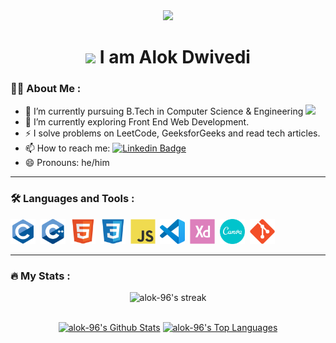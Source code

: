 <div id="header" align="center">
  <img src="https://media.giphy.com/media/Qo2dupDib32rkTY4hX/giphy.gif" width="500"/>
</div>

<h1 align = "center">
  <img src="https://media.giphy.com/media/hvRJCLFzcasrR4ia7z/giphy.gif" width="30px"/>
  I am Alok Dwivedi 
</h1>


<!-- --- -->

### :man_technologist: About Me :

- 🔭 I’m currently pursuing B.Tech in Computer Science & Engineering <img src="https://media.giphy.com/media/WUlplcMpOCEmTGBtBW/giphy.gif" width="30">
- 🌱 I’m currently exploring Front End Web Development.
- ⚡ I solve problems on LeetCode, GeeksforGeeks and read tech articles.
- 📫 How to reach me: [![Linkedin Badge](https://img.shields.io/badge/-LinkedIn-blue?style=flat&logo=Linkedin&logoColor=white)](https://www.linkedin.com/in/alok-dwivedi-4347801b8/) 
- 😄 Pronouns: he/him

---

### :hammer_and_wrench: Languages and Tools :
<div>
  <img src="https://github.com/devicons/devicon/blob/master/icons/c/c-original.svg" title="C" alt="C" width="40" height="40"/>&nbsp;
  <img src="https://github.com/devicons/devicon/blob/master/icons/cplusplus/cplusplus-original.svg" title="C++" alt="C++" width="40" height="40"/>&nbsp;
<!--   <img src="https://github.com/devicons/devicon/blob/master/icons/react/react-original-wordmark.svg" title="React" alt="React" width="40" height="40"/>&nbsp; -->
<!--   <img src="https://github.com/devicons/devicon/blob/master/icons/materialui/materialui-original.svg" title="Material UI" alt="Material UI" width="40" height="40"/>&nbsp; -->
  <img src="https://github.com/devicons/devicon/blob/master/icons/html5/html5-original.svg" title="HTML5" alt="HTML" width="40" height="40"/>&nbsp;
  <img src="https://github.com/devicons/devicon/blob/master/icons/css3/css3-original.svg"  title="CSS3" alt="CSS" width="40" height="40"/>&nbsp;
  <img src="https://github.com/devicons/devicon/blob/master/icons/javascript/javascript-original.svg" title="JavaScript" alt="JavaScript" width="40" height="40"/>&nbsp; 
<!--   <img src="https://github.com/devicons/devicon/blob/master/icons/firebase/firebase-plain-wordmark.svg" title="Firebase" alt="Firebase" width="40" height="40"/>&nbsp; -->
<!--   <img src="https://github.com/devicons/devicon/blob/master/icons/nodejs/nodejs-original-wordmark.svg" title="NodeJS" alt="NodeJS" width="40" height="40"/>&nbsp; -->
  <img src = "https://github.com/devicons/devicon/blob/master/icons/vscode/vscode-original.svg" title = "Vscode" alt = "Vscode" width = "40" height = "40"/>&nbsp;
  <img src = "https://github.com/devicons/devicon/blob/master/icons/xd/xd-plain.svg" title = "XD" alt = "XD" width = "40" height = "40"/>&nbsp;
  <img src = "https://github.com/devicons/devicon/blob/master/icons/canva/canva-original.svg" title = "Canva" alt = "Canva" width = "40" height = "40"/>&nbsp;
  <img src="https://github.com/devicons/devicon/blob/master/icons/git/git-original.svg" title="Git" alt="Git" width="40" height="40"/>
</div>

---

### :fire: My Stats :
<p align="center">
  <img src="http://github-readme-streak-stats.herokuapp.com?user=alok-96&theme=dark&background=000000)](https://git.io/streak-stats" alt="alok-96's streak">
</p>


<p align="center">
  <br/>
    <a href="https://github.com/alok-96/github-readme-stats"><img alt="alok-96's Github Stats" src="https://github-readme-stats-sigma-five.vercel.app/api?username=alok-96&show_icons=true&count_private=true&theme=dark&hide_border=true&bg_color=0D1117" /></a>
  <a href="https://github.com/alok-96/github-readme-stats"><img alt="alok-96's Top Languages" src="https://github-readme-stats-sigma-five.vercel.app/api/top-langs/?username=alok-96&langs_count=8&count_private=true&layout=compact&theme=dark&hide_border=true&bg_color=0D1117" /></a>
  <br/>
</p>



